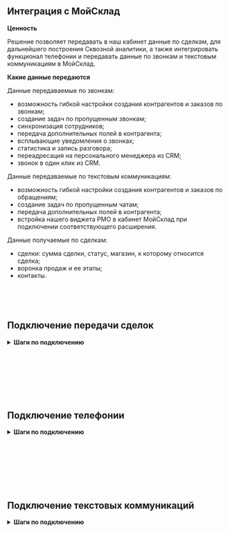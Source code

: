 ## Интеграция с МойСклад <br />  

**Ценность**<br />    

Решение позволяет передавать в наш кабинет данные по сделкам, для дальнейшего построения Сквозной аналитики, а также интегрировать функционал телефонии и передавать данные по звонкам и текстовым коммуникациям в МойСклад.   <br /> 

**Какие данные передаются** <br />  

Данные передаваемые по звонкам:  <br />  
- возможность гибкой настройки создания контрагентов и заказов по звонкам;
- создание задач по пропущенным звонкам;
- синхронизация сотрудников;
- передача дополнительных полей в контрагента;
- всплывающие уведомления о звонках;
- статистика и запись разговора;
- переадресация на персонального менеджера из CRM;
- звонок в один клик из CRM. <br />

Данные передаваемые по текстовым коммуникациям:  <br />

- возможность гибкой настройки создания контрагентов и заказов по обращениям;
- создание задач по пропущенным чатам;
- передача дополнительных полей в контрагента;
- встройка нашего виджета РМО в кабинет МойСклад при подключении соответствующего расширения. <br />

Данные получаемые по сделкам:  <br />  
- сделки: сумма сделки, статус, магазин, к которому относится сделка; 
- воронка продаж и ее этапы;
- контакты.<br /> 
<br />  
<br />
<br />

## Подключение передачи сделок   <br />
 
<details>
 <summary style="font-weight:bold;"> Шаги по подключению </summary> <br />


1.  **Авторизация в МойСклад** <br />

Добавьте название авторизации, а также логин и пароль, от МойСклад.

![image](moysklad_auth3.gif)

<br />
2. Активируйте интеграцию. <br /> 
3. Нажмите сохранить. <br />
  
После подключения интеграции сделки будут попадать в  Сырые данные -> Сделки.  <br />  
Для проверки корректности работы интеграции создайте тестовую сделку в МойСклад . <br />  

</details> 
<br />
<br />
<br />
<br />
<br />
<br />
<br />

## Подключение телефонии   <br />

<details>
 <summary style="font-weight:bold;"> Шаги по подключению </summary> <br />

1. Укажите **Учетные данные** <br />
- нажать "Авторизация в МойСклад";
- Для работы интеграции по телефонии, потребуются две авторизации;
- если ранее добавляли учетные данные МойСклад, то выбрать их из списка, <br /> 
- если нет, то нажать "Добавить учетные данные" и заполнить значения:  
  **Для верхней авторизации:**  <br />
  Добавьте название авторизации, а также логин и пароль, от МойСклад.  
  ![image](moysklad_auth3.gif)
    <br />  
  **Для нижней авторизации:**  <br />    
  - название;<br />    
  - Token, скопированный из параметра **Ключ доступа** приложения МойСклад. (описание подключения приложения ниже в п.3)<br />     
  
  ![image](moysklad_auth2.gif)  

<br />

2. Нажмите **Активен** на этой странице. <br />
3. Подключите в МойСклад модуль UIS. <br />
 - Перейдите в раздел **Приложения** и если ни одного приложения не подключено, нажмите **Выбрать приложение**.
 - В открывшемся разделе найдите ниже **Телефония — UIS** и нажмите Установить.
 - В появившемся окне настроек: <br />
   - В поле **Адрес провайдера телефонии** вставьте URL из поля **Webhook URL** из наших настроек.
   - Скопируйте ключ из поля **Ключ доступа** (его необходимо добавить в учетных данных в п.1).
   - Введите внутренние номера сотрудников, соответствующие внутренним номерам в Личном кабинете UIS.
   - Прожмите **Установлено**.
   - Сохраните настройку. <br />
   
![image](moysklad_module.gif)   


4. **Сотрудники** - при необходимости автоматического создания(синхронизации) сотрудников МойСклад в нашем ЛК, активируйте данный переключатель и выберите сотрудников МойСклад, которых необходимо создать в нашем ЛК и нажмите "Синхронизировать".  
   **Важно** - к синхронизации доступны сотрудники МойСклад с заполненым email.  
5. **Отвественный по умолчанию** - выберите сотрудника, который будет назначаться на пропущенные звонки  <br />
6. **Фильтровать по виртуальным номерам** - выберите настройку, если требуется  фильтрация по виртуальным номерам (в случае подключения нескольких интеграций). <br />
При прожатии будет выведена дополнительная настройка с выбором виртуальных номеров. <br />
7. **Обработка звонков**  <br />

7.1 **Создавать контрагента** - настройка позволяет создавать контрагента при начале звонка. <br />

При её выборе выводится дополнительная настройка выбора ответственного сотрудника. <br /> 
**Назначать ответственного на** - выберите кого назначать ответственным за успешный звонок от нового клиента. <br />

7.2 **Создавать заказ** - настройка позволяет создавать заказ при начале звонка. <br />  
При её выборе выводится дополнительная настройки создания заказа. <br />  
**Тип звонка** - выбор направления звонка(входящий/исходящий) для создания заказа. <br />   
**Назначать ответственного на** - выберите кого назначать ответственным за заказ при успешном звонке от нового клиента. <br />  
**Выбор Юр лица** - выбор юридического лица, на которое создавать заказ. <br />  

7.3 **Создавать задачу по пропущенному звонку** - гибкая настройка создания задач по пропущенным звонкам:
- выберите требуемый тип звонка;
- укажите ответственного сотрудника;
- измените шаблон названия, при необходимости (через "+" можно добавить требуемые параметры);
- укажите срок исполнения задачи в часах (к времени завершения звонка прибавится данное время).
<br />

7.4  Выберите настройку **Включить переадресацию на персонального менеджера**, если необходима переадресация на персонального менеджера из CRM.  <br />
  
7.5  **Передавать дополнительные поля** - настройка позволяет передавать дополнительные поля в клиента. <br />  
При её выборе выводятся дополнительные настройки соответствия полей в МойСклад и UIS.  
Добавьте все требуемые значения. Если требуется передавать значение в поля не только при первичных звонках (при создании клиента), но и при повторных, выберите настройку "Обновлять всегда".  <br />  

7.6 **Номер для звонка по клику** - номер, который определяется у клиента при звонке от сотрудника, у которого нет зарегистрированной SIP-линии. <br />  

7.8 **Переопредeлять АОН для исходящих звонков** - выберите настройку, если требуется для всех исходящих звонков по клику отображать клиенту только выбранный номер в параметре "Номер для звонка по клику". <br />  

   
8. Активируйте интеграцию.
 
9. Нажмите сохранить.
</details>  

<br />
<br />
<br />
<br />
<br />
<br />
<br />
</details>   

## Подключение текстовых коммуникаций   <br />  

<details>
 <summary style="font-weight:bold;"> Шаги по подключению </summary> <br />  
 
1.Укажите  **Учетные данные**  <br />  
Добавьте название авторизации, а также логин и пароль, от МойСклад.  

  ![image](moysklad_auth3.gif)  
  
    
2. **Передача заявок** <br />

2.1 **Передавать заявки** - выберите настройку, если требуется передавать данные по заявкам в МойСклад.
При её выборе выводятся дополнительные настройки вариантов передачи заявок. <br />

2.2. **Условия фильтрации** - задайте условия, если требуется фильтровать заявки по сайтам и/или типам.<br />  
2.3. **Создавать контрагента** - настройка позволяет создавать контрагента по заявкам. <br />

2.4. **Создавать заказ** - настройка позволяет создавать заказ по заявкам. <br />
При её выборе выводятся дополнительные настройки создания заказа по юридическому лицу, типу заявки и ответственному сотруднику. <br />

3. **Передача чатов**  <br />

3.1. **Передавать чаты** - выберите настройку, если требуется передавать данные по чатам в МойСклад.
При её выборе выводятся дополнительные настройки вариантов передачи чатов.  <br />

3.2. **Условия фильтрации** - задайте условия, если требуется фильтровать заявки по сайтам, каналам и/или тегам.  <br />

3.3. **Создавать контрагента** - настройка позволяет создавать контрагента по чатам. <br />

При её выборе выводятся дополнительные настройки:
- Выберите на какое событие создавать клиента: начало чата, завершение чата, простановка тега.
- При выборе простановки тега дополнительно выводится список тегов. 
<br />
 
3.4. **Создавать заказ** - настройка позволяет создавать заказ по чатам. <br />

При её выборе выводятся дополнительные настройки:
- Выберите на какое событие создавать заказ: начало чата, завершение чата, простановка тега.
- Выберите кого указывать ответственным за заказ.

3.5. **Создавать задачу по потерянному чату** - гибкая настройка создания задач по потерянным чатам:
- укажите ответственного сотрудника;
- измените шаблон названия, при необходимости (через "+" можно добавить требуемые параметры);
- укажите срок исполнения задачи в часах (к времени завершения чата прибавится данное время).
<br />

4. **Передавать дополнительные поля** - настройка позволяет передавать дополнительные поля в контрагента. <br />
При её выборе выводятся дополнительные настройки выбора сущности в МойСклад и соответствия их полей в МойСклад и UIS.
Добавьте все требуемые значения. Если требуется передавать значение в поля не только при первичных чатах (при создании клиента), но и при повторных, выберите настройку "Обновлять всегда".  <br />

5. **Передавать чаты от посетителей без контактных данных** -  настройка позволяет создавать контрагента и заказ по чатам, в которых отсутствует номер телефона. При каждом новом чате с посетителем без контактных данных будет создаваться новый контакт, что может привести к дублям в МойСклад.  <br />
   **Важно!** Текст переписки чата будет передан в журнал клиента только при завершении чата. <br />  

7. Активируйте интеграцию.
8. Нажмите "Сохранить".

 


</details> 
